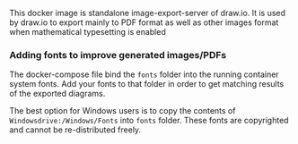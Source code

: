 This docker image is standalone image-export-server of draw.io. It is used by draw.io to export mainly to PDF format as well as other images format when mathematical typesetting is enabled

### Adding fonts to improve generated images/PDFs

The docker-compose file bind the `fonts` folder into the running container system fonts. Add your fonts to that folder in order to get matching results of the exported diagrams.

The best option for Windows users is to copy the contents of `Windowsdrive:/Windows/Fonts` into `fonts` folder. These fonts are copyrighted and cannot be re-distributed freely.
